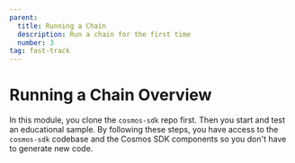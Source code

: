 ```yaml
---
parent:
  title: Running a Chain
  description: Run a chain for the first time
  number: 3
tag: fast-track
---
```


# Running a Chain Overview

In this module, you clone the `cosmos-sdk` repo first. Then you start and test an educational sample. By following these steps, you have access to the `cosmos-sdk` codebase and the Cosmos SDK components so you don't have to generate new code. 
